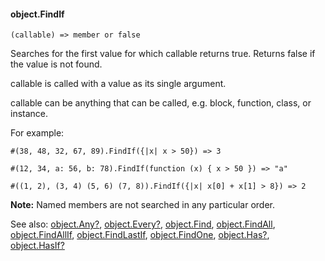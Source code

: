#### object.FindIf

``` suneido
(callable) => member or false
```

Searches for the first value for which callable returns true.
Returns false if the value is not found.

callable is called with a value as its single argument.

callable can be anything that can be called, e.g. block, function, class, or instance.

For example:

``` suneido
#(38, 48, 32, 67, 89).FindIf({|x| x > 50}) => 3

#(12, 34, a: 56, b: 78).FindIf(function (x) { x > 50 }) => "a"

#((1, 2), (3, 4) (5, 6) (7, 8)).FindIf({|x| x[0] + x[1] > 8}) => 2
```

**Note:** Named members are not searched in any particular order.


See also:
[object.Any?](<object.Any?.md>),
[object.Every?](<object.Every?.md>),
[object.Find](<object.Find.md>),
[object.FindAll](<object.FindAll.md>),
[object.FindAllIf](<object.FindAllIf.md>),
[object.FindLastIf](<object.FindLastIf.md>),
[object.FindOne](<object.FindOne.md>),
[object.Has?](<object.Has?.md>),
[object.HasIf?](<object.HasIf?.md>)
